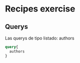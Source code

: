 # Recipes exercise

## Querys

Las querys de tipo listado: authors

```graphql
query{
  authors
}
```
